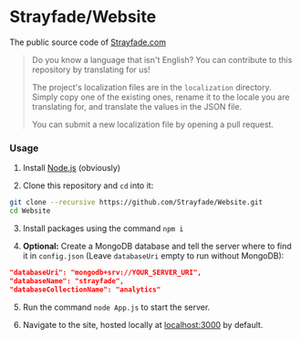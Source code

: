 # Strayfade/Website

The public source code of [Strayfade.com](https://strayfade.com)

> Do you know a language that isn't English? You can contribute to this repository by translating for us!
>
> The project's localization files are in the `localization` directory. Simply copy one of the existing ones, rename it to the locale you are translating for, and translate the values in the JSON file. 
>
> You can submit a new localization file by opening a pull request.

### Usage

1. Install [Node.js](https://nodejs.org/en/download/) (obviously)

2. Clone this repository and `cd` into it:
```Bash
git clone --recursive https://github.com/Strayfade/Website.git
cd Website
```

3. Install packages using the command `npm i`

4. **Optional:** Create a MongoDB database and tell the server where to find it in `config.json` 
(Leave `databaseUri` empty to run without MongoDB):
```JSON
"databaseUri": "mongodb+srv://YOUR_SERVER_URI",
"databaseName": "strayfade",
"databaseCollectionName": "analytics"
```

5. Run the command `node App.js` to start the server.

6. Navigate to the site, hosted locally at [localhost:3000](http://localhost:3000) by default.